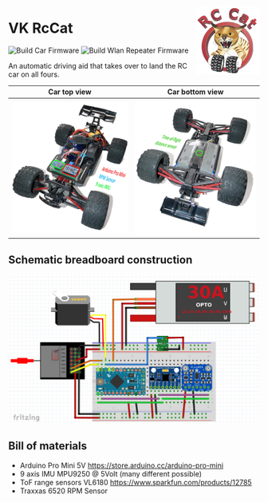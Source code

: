 <a href="#"><img src="images/logo_small.png" width="128" height="135" align="right"/></a>

# VK RcCat

![Build Car Firmware](https://github.com/VK/PrivateCat/workflows/Build%20Car%20Firmware/badge.svg)
![Build Wlan Repeater Firmware](https://github.com/VK/PrivateCat/workflows/Build%20Wlan%20Repeater%20Firmware/badge.svg)


An automatic driving aid that takes over to land the RC car on all fours.


Car top view                   |  Car bottom view
:-----------------------------:|:----------------------------------:
![](images/car_top_small.png)  |  ![](images/car_bottom_small.png)

## Schematic breadboard construction
![](images/sketch.png)


## Bill of materials
* Arduino Pro Mini 5V
  https://store.arduino.cc/arduino-pro-mini
* 9 axis IMU MPU9250 @ 5Volt
  (many different possible)
* ToF range sensors VL6180
  https://www.sparkfun.com/products/12785
* Traxxas 6520 RPM Sensor
